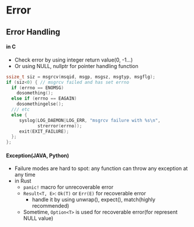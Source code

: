 # Error

## Error Handling

#### in C
- Check error by using integer return value(0, -1...)
- Or using NULL, nullptr for pointer handling function
```c
ssize_t siz = msgrcv(msqid, msgp, msgsz, msgtyp, msgflg);
if (siz<0) { // msgrcv failed and has set errno
  if (errno == ENOMSG) 
    dosomething();
  else if (errno == EAGAIN) 
    dosomethingelse();
  /// etc
  else {  
     syslog(LOG_DAEMON|LOG_ERR, "msgrcv failure with %s\n",
            strerror(errno)); 
     exit(EXIT_FAILURE); 
  };
};
```

#### Exception(JAVA, Python)
- Failure modes are hard to spot: any function can throw any exception at any time
- in Rust
  - `panic!` macro for unrecoverable error
  - `Result<T, E>`: `Ok(T)` or `Err(E)` for recoverable error
    - handle it by using unwrap(), expect(), match(highly recommended)
  - Sometime, `Option<T>` is used for recoverable error(for represent NULL value)